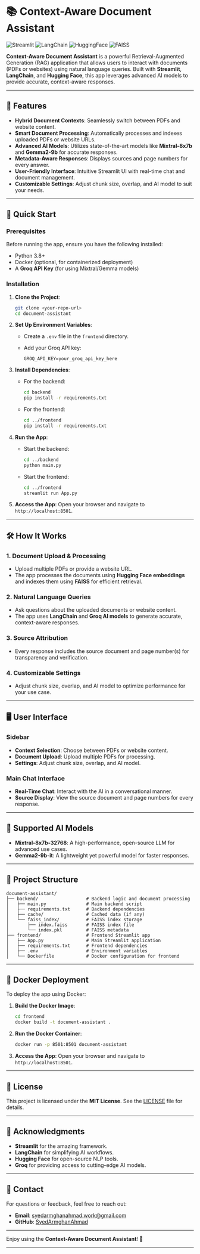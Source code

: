 
# 📚 Context-Aware Document Assistant

![Streamlit](https://img.shields.io/badge/Streamlit-FF4B4B?style=for-the-badge&logo=Streamlit&logoColor=white)
![LangChain](https://img.shields.io/badge/LangChain-FF6F61?style=for-the-badge&logo=LangChain&logoColor=white)
![HuggingFace](https://img.shields.io/badge/HuggingFace-FFD43B?style=for-the-badge&logo=huggingface&logoColor=black)
![FAISS](https://img.shields.io/badge/FAISS-00A98F?style=for-the-badge&logo=FAISS&logoColor=white)

**Context-Aware Document Assistant** is a powerful Retrieval-Augmented Generation (RAG) application that allows users to interact with documents (PDFs or websites) using natural language queries. Built with **Streamlit**, **LangChain**, and **Hugging Face**, this app leverages advanced AI models to provide accurate, context-aware responses.

---

## 🌟 Features

- **Hybrid Document Contexts**: Seamlessly switch between PDFs and website content.
- **Smart Document Processing**: Automatically processes and indexes uploaded PDFs or website URLs.
- **Advanced AI Models**: Utilizes state-of-the-art models like **Mixtral-8x7b** and **Gemma2-9b** for accurate responses.
- **Metadata-Aware Responses**: Displays sources and page numbers for every answer.
- **User-Friendly Interface**: Intuitive Streamlit UI with real-time chat and document management.
- **Customizable Settings**: Adjust chunk size, overlap, and AI model to suit your needs.

---

## 🚀 Quick Start

### Prerequisites

Before running the app, ensure you have the following installed:

- Python 3.8+
- Docker (optional, for containerized deployment)
- A **Groq API Key** (for using Mixtral/Gemma models)

### Installation

1. **Clone the Project**:

   ```bash
   git clone <your-repo-url>
   cd document-assistant
   ```

2. **Set Up Environment Variables**:
   - Create a `.env` file in the `frontend` directory.
   - Add your Groq API key:

     ```plaintext
     GROQ_API_KEY=your_groq_api_key_here
     ```

3. **Install Dependencies**:
   - For the backend:

     ```bash
     cd backend
     pip install -r requirements.txt
     ```

   - For the frontend:

     ```bash
     cd ../frontend
     pip install -r requirements.txt
     ```

4. **Run the App**:
   - Start the backend:

     ```bash
     cd ../backend
     python main.py
     ```

   - Start the frontend:

     ```bash
     cd ../frontend
     streamlit run App.py
     ```

5. **Access the App**:
   Open your browser and navigate to `http://localhost:8501`.

---

## 🛠️ How It Works

### 1. **Document Upload & Processing**

- Upload multiple PDFs or provide a website URL.
- The app processes the documents using **Hugging Face embeddings** and indexes them using **FAISS** for efficient retrieval.

### 2. **Natural Language Queries**

- Ask questions about the uploaded documents or website content.
- The app uses **LangChain** and **Groq AI models** to generate accurate, context-aware responses.

### 3. **Source Attribution**

- Every response includes the source document and page number(s) for transparency and verification.

### 4. **Customizable Settings**

- Adjust chunk size, overlap, and AI model to optimize performance for your use case.

---

## 🖥️ User Interface

### **Sidebar**

- **Context Selection**: Choose between PDFs or website content.
- **Document Upload**: Upload multiple PDFs for processing.
- **Settings**: Adjust chunk size, overlap, and AI model.

### **Main Chat Interface**

- **Real-Time Chat**: Interact with the AI in a conversational manner.
- **Source Display**: View the source document and page numbers for every response.

---

## 🧠 Supported AI Models

- **Mixtral-8x7b-32768**: A high-performance, open-source LLM for advanced use cases.
- **Gemma2-9b-it**: A lightweight yet powerful model for faster responses.

---

## 📂 Project Structure

```plaintext
document-assistant/
├── backend/                  # Backend logic and document processing
│   ├── main.py               # Main backend script
│   ├── requirements.txt      # Backend dependencies
│   ├── cache/                # Cached data (if any)
│   └── faiss_index/          # FAISS index storage
│       ├── index.faiss       # FAISS index file
│       └── index.pkl         # FAISS metadata
├── frontend/                 # Frontend Streamlit app
│   ├── App.py                # Main Streamlit application
│   ├── requirements.txt      # Frontend dependencies
│   ├── .env                  # Environment variables
│   └── Dockerfile            # Docker configuration for frontend
```

---

## 🐳 Docker Deployment

To deploy the app using Docker:

1. **Build the Docker Image**:

   ```bash
   cd frontend
   docker build -t document-assistant .
   ```

2. **Run the Docker Container**:

   ```bash
   docker run -p 8501:8501 document-assistant
   ```

3. **Access the App**:
   Open your browser and navigate to `http://localhost:8501`.

---

## 📄 License

This project is licensed under the **MIT License**. See the [LICENSE](LICENSE) file for details.

---

## 🙏 Acknowledgments

- **Streamlit** for the amazing framework.
- **LangChain** for simplifying AI workflows.
- **Hugging Face** for open-source NLP tools.
- **Groq** for providing access to cutting-edge AI models.

---

## 📧 Contact

For questions or feedback, feel free to reach out:

- **Email**: <syedarmghanahmad.work@gmail.com>
- **GitHub**: [SyedArmghanAhmad](https://github.com/SyedArmghanAhmad)

---

Enjoy using the **Context-Aware Document Assistant**! 🚀

---
